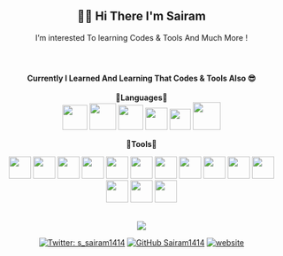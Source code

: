 <header>
<h2 align="center" > 🤘🏻 Hi There I'm Sairam </h2>
<p align="center">I’m interested To learning Codes & Tools And Much More ! </p> 
</header>
<div align="center">
<h4>Currently I Learned And Learning That Codes & Tools Also 😎</h4>

**🔻Languages🔻**  
<code><img height="45" src="https://static.javatpoint.com/htmlpages/images/html-tutorial.png"></code>
<code><img height="48" src="https://static.javatpoint.com/csspages/images/css-tutorial.png"></code>
<code><img height="45" src="https://static.javatpoint.com/images/javascript/javascript_logo.png"></code>
<code><img height="40" src="https://www.javatpoint.com/jsonpages/images/json-tutorial.jpg"></code>
<code><img height="38" src="https://upload.wikimedia.org/wikipedia/commons/thumb/2/27/PHP-logo.svg/2560px-PHP-logo.svg.png"></code>
<code><img height="50" src="https://pngimg.com/uploads/mysql/mysql_PNG35.png"></code>


**🔻Tools🔻**

<code><img height="40" src="https://static.javatpoint.com/bootstrappages/images/bootstrap-tutorial.png"></code>
<code><img height="40" src="https://static.javatpoint.com/jquerypages/images/jquery-tutorial.jpg"></code>
<code><img height="40" src="https://www.javatpoint.com/js/nodejs/images/node-js-tutorial.png"></code>
<code><img height="40" src="https://static.javatpoint.com/tutorial/git/images/git-tutorial.png"></code>
<code><img height="40" src="https://michalsnik.github.io/aos/img/github_octocat.png"></code>
<code><img height="40" src="https://popper.js.org/static/popper-logo-394b4ea5914aad7fc580f418ed0cfb17.svg"></code>
<code><img height="40" src="https://demos.creative-tim.com/now-ui-kit/assets/img/now-logo.png"></code>
<code><img height="40" src="https://avatars.githubusercontent.com/u/14319378?s=280&v=4"></code>
<code><img height="40" src="https://user-images.githubusercontent.com/96203481/165370265-d352708f-3aa7-48de-ac6f-01cfe0de6b83.png"></code>
<code><img height="40" src="https://static.javatpoint.com/tutorial/firebase/images/firebase.png"></code>
<code><img height="40" src="https://static.javatpoint.com/ms/excel/images/ms-excel.png"></code>
<code><img height="40" src="https://static.javatpoint.com/tutorial/adobe-after-effect/images/adobe-after-effect.png"></code>
<code><img height="40" src="https://static.javatpoint.com/tutorial/photoshop/images/photoshop.png"></code>
<code><img height="40" src="https://static.javatpoint.com/tutorial/adobe-illustrator/images/adobe-illustrator.png"></code>


<br><img src="https://github-readme-stats.vercel.app/api?username=Sairam1414&&show_icons=true&title_color=ffffff&icon_color=bb2acf&text_color=daf7dc&bg_color=151515">

[![Twitter: s_sairam1414](https://img.shields.io/twitter/follow/s_sairam1414?style=social)](https://twitter.com/s_sairam1414)
[![GitHub Sairam1414](https://img.shields.io/github/followers/Sairam1414?label=follow&style=social)](https://github.com/Sairam1414)
[![website](https://img.shields.io/badge/Website-Wecreationofficial.com-2648ff?style=flat-square&logo=google-chrome)](https://wecreationofficial.web.app/)
</div>
